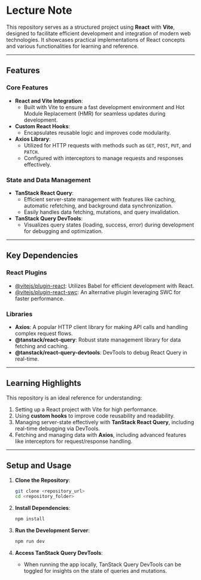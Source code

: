 
# Lecture Note

This repository serves as a structured project using **React** with **Vite**, designed to facilitate efficient development and integration of modern web technologies. It showcases practical implementations of React concepts and various functionalities for learning and reference.

---

## Features

### **Core Features**
- **React and Vite Integration**: 
  - Built with Vite to ensure a fast development environment and Hot Module Replacement (HMR) for seamless updates during development.
- **Custom React Hooks**: 
  - Encapsulates reusable logic and improves code modularity.
- **Axios Library**: 
  - Utilized for HTTP requests with methods such as `GET`, `POST`, `PUT`, and `PATCH`.
  - Configured with interceptors to manage requests and responses effectively.

### **State and Data Management**
- **TanStack React Query**:
  - Efficient server-state management with features like caching, automatic refetching, and background data synchronization.
  - Easily handles data fetching, mutations, and query invalidation.
- **TanStack Query DevTools**:
  - Visualizes query states (loading, success, error) during development for debugging and optimization.

---

## Key Dependencies

### **React Plugins**
- [@vitejs/plugin-react](https://github.com/vitejs/vite-plugin-react/blob/main/packages/plugin-react/README.md): 
  Utilizes Babel for efficient development with React.
- [@vitejs/plugin-react-swc](https://github.com/vitejs/vite-plugin-react-swc): 
  An alternative plugin leveraging SWC for faster performance.

### **Libraries**
- **Axios**: A popular HTTP client library for making API calls and handling complex request flows.
- **@tanstack/react-query**: Robust state management library for data fetching and caching.
- **@tanstack/react-query-devtools**: DevTools to debug React Query in real-time.

---

## Learning Highlights

This repository is an ideal reference for understanding:

1. Setting up a React project with Vite for high performance.
2. Using **custom hooks** to improve code reusability and readability.
3. Managing server-state effectively with **TanStack React Query**, including real-time debugging via DevTools.
4. Fetching and managing data with **Axios**, including advanced features like interceptors for request/response handling.

---

## Setup and Usage

1. **Clone the Repository**:
   ```bash
   git clone <repository_url>
   cd <repository_folder>
   ```

2. **Install Dependencies**:
   ```bash
   npm install
   ```

3. **Run the Development Server**:
   ```bash
   npm run dev
   ```

4. **Access TanStack Query DevTools**:
   - When running the app locally, TanStack Query DevTools can be toggled for insights on the state of queries and mutations.
